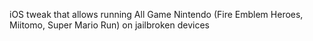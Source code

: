 iOS tweak that allows running All Game Nintendo (Fire Emblem Heroes, Miitomo, Super Mario Run) on jailbroken devices